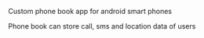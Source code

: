Custom phone book app for android smart phones

Phone book can store call, sms and location data of users
